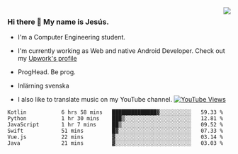 <img align='right' src="https://github-readme-stats.vercel.app/api/top-langs/?username=JesusJimenezG&layout=compact&theme=dracula">

### Hi there 👋 My name is Jesús.
- I'm a Computer Engineering student.
- I'm currently working as Web and native Android Developer. Check out my [Upwork's profile](https://www.upwork.com/freelancers/~0136891f6e1d316648)

- ProgHead. Be prog.
- Inlärning svenska
- I also like to translate music on my YouTube channel. [![YouTube Views](https://img.shields.io/youtube/channel/views/UCWnlcC4_sV9Imcy9ysQpxHA?style=social)](https://www.youtube.com/channel/UCWnlcC4_sV9Imcy9ysQpxHA)

<!--START_SECTION:waka-->

```text
Kotlin           6 hrs 58 mins   ██████████████▓░░░░░░░░░░   59.33 %
Python           1 hr 30 mins    ███▒░░░░░░░░░░░░░░░░░░░░░   12.81 %
JavaScript       1 hr 7 mins     ██▒░░░░░░░░░░░░░░░░░░░░░░   09.52 %
Swift            51 mins         █▓░░░░░░░░░░░░░░░░░░░░░░░   07.33 %
Vue.js           22 mins         ▓░░░░░░░░░░░░░░░░░░░░░░░░   03.14 %
Java             21 mins         ▓░░░░░░░░░░░░░░░░░░░░░░░░   03.03 %
```

<!--END_SECTION:waka-->

<!--
**JesusJimenezG/JesusJimenezG** is a ✨ _special_ ✨ repository because its `README.md` (this file) appears on your GitHub profile.

Here are some ideas to get you started:

- 🔭 I’m currently working on ...
- 🌱 I’m currently learning ...
- 👯 I’m looking to collaborate on ...
- 🤔 I’m looking for help with ...
- 💬 Ask me about ...
- 📫 How to reach me: ...
- 😄 Pronouns: ...
- ⚡ Fun fact: ...
-->
